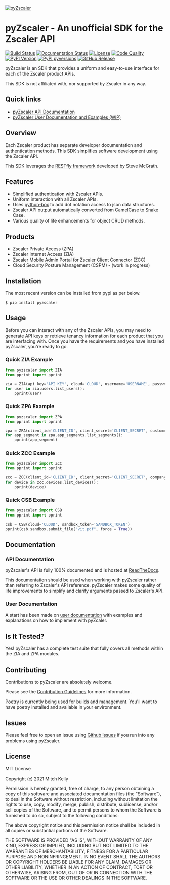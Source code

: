 [![pyZscaler](https://raw.githubusercontent.com/mitchos/pyZscaler/gh-pages/docs/assets/images/logo.svg)](https://github.com/mitchos/pyZscaler)
# pyZscaler - An unofficial SDK for the Zscaler API

[![Build Status](https://github.com/mitchos/pyZscaler/actions/workflows/build.yml/badge.svg)](https://github.com/mitchos/pyZscaler/actions/workflows/build.yml)
[![Documentation Status](https://readthedocs.org/projects/pyzscaler/badge/?version=latest)](https://pyzscaler.readthedocs.io/?badge=latest)
[![License](https://img.shields.io/github/license/mitchos/pyZscaler.svg)](https://github.com/mitchos/pyZscaler)
[![Code Quality](https://app.codacy.com/project/badge/Grade/d339fa5d957140f496fdb5c40abc4666)](https://www.codacy.com/gh/mitchos/pyZscaler/dashboard?utm_source=github.com&amp;utm_medium=referral&amp;utm_content=mitchos/pyZscaler&amp;utm_campaign=Badge_Grade)
[![PyPI Version](https://img.shields.io/pypi/v/pyzscaler.svg)](https://pypi.org/project/pyZscaler)
[![PyPI pyversions](https://img.shields.io/pypi/pyversions/pyzscaler.svg)](https://pypi.python.org/pypi/pyzscaler/)
[![GitHub Release](https://img.shields.io/github/release/mitchos/pyZscaler.svg)](https://github.com/mitchos/pyZscaler/releases/)

pyZscaler is an SDK that provides a uniform and easy-to-use interface for each of the Zscaler product APIs.

This SDK is not affiliated with, nor supported by Zscaler in any way.

## Quick links
* [pyZscaler API Documentation](https://pyzscaler.readthedocs.io)
* [pyZscaler User Documentation and Examples (WIP)](https://pyzscaler.packet.tech)

## Overview
Each Zscaler product has separate developer documentation and authentication methods. This SDK simplifies
software development using the Zscaler API.

This SDK leverages the [RESTfly framework](https://restfly.readthedocs.io/en/latest/index.html) developed
by Steve McGrath.

## Features
- Simplified authentication with Zscaler APIs.
- Uniform interaction with all Zscaler APIs.
- Uses [python-box](https://github.com/cdgriffith/Box/wiki) to add dot notation access to json data structures.
- Zscaler API output automatically converted from CamelCase to Snake Case.
- Various quality of life enhancements for object CRUD methods.

## Products
- Zscaler Private Access (ZPA)
- Zscaler Internet Access (ZIA)
- Zscaler Mobile Admin Portal for Zscaler Client Connector (ZCC)
- Cloud Security Posture Management (CSPM) - (work in progress)


## Installation

The most recent version can be installed from pypi as per below.

    $ pip install pyzscaler

## Usage

Before you can interact with any of the Zscaler APIs, you may need to generate API keys or retrieve tenancy information
for each product that you are interfacing with. Once you have the requirements and you have installed pyZscaler,
you're ready to go.


### Quick ZIA Example

```python
from pyzscaler import ZIA
from pprint import pprint

zia = ZIA(api_key='API_KEY', cloud='CLOUD', username='USERNAME', password='PASSWORD')
for user in zia.users.list_users():
    pprint(user)
```

### Quick ZPA Example

```python
from pyzscaler import ZPA
from pprint import pprint

zpa = ZPA(client_id='CLIENT_ID', client_secret='CLIENT_SECRET', customer_id='CUSTOMER_ID')
for app_segment in zpa.app_segments.list_segments():
    pprint(app_segment)
```

### Quick ZCC Example

```python
from pyzscaler import ZCC
from pprint import pprint

zcc = ZCC(client_id='CLIENT_ID', client_secret='CLIENT_SECRET', company_id='COMPANY_ID')
for device in zcc.devices.list_devices():
    pprint(device)
```
### Quick CSB Example

```python
from pyzscaler import CSB
from pprint import pprint

csb = CSB(cloud='CLOUD', sandbox_token='SANDBOX_TOKEN')
pprint(csb.sandbox.submit_file("vit.pdf", force = True))
```

## Documentation
### API Documentation
pyZscaler's API is fully 100% documented and is hosted at [ReadTheDocs](https://pyzscaler.readthedocs.io). 

This documentation should be used when working with pyZscaler rather than referring to Zscaler's API reference. 
pyZscaler makes some quality of life improvements to simplify and clarify arguments passed to Zscaler's API.

### User Documentation
A start has been made on [user documentation](https://pyzscaler.packet.tech) with examples and explanations on how to implement with pyZcaler.

## Is It Tested?
Yes! pyZscaler has a complete test suite that fully covers all methods within the ZIA and ZPA modules.

## Contributing

Contributions to pyZscaler are absolutely welcome.

Please see the [Contribution Guidelines](https://github.com/mitchos/pyZscaler/blob/main/CONTRIBUTING.md) for more information.

[Poetry](https://python-poetry.org/docs/) is currently being used for builds and management. You'll want to have
poetry installed and available in your environment.

## Issues
Please feel free to open an issue using [Github Issues](https://github.com/mitchos/pyZscaler/issues) if you run into any problems using pyZscaler.

## License
MIT License

Copyright (c) 2021 Mitch Kelly

Permission is hereby granted, free of charge, to any person obtaining a copy
of this software and associated documentation files (the "Software"), to deal
in the Software without restriction, including without limitation the rights
to use, copy, modify, merge, publish, distribute, sublicense, and/or sell
copies of the Software, and to permit persons to whom the Software is
furnished to do so, subject to the following conditions:

The above copyright notice and this permission notice shall be included in all
copies or substantial portions of the Software.

THE SOFTWARE IS PROVIDED "AS IS", WITHOUT WARRANTY OF ANY KIND, EXPRESS OR
IMPLIED, INCLUDING BUT NOT LIMITED TO THE WARRANTIES OF MERCHANTABILITY,
FITNESS FOR A PARTICULAR PURPOSE AND NONINFRINGEMENT. IN NO EVENT SHALL THE
AUTHORS OR COPYRIGHT HOLDERS BE LIABLE FOR ANY CLAIM, DAMAGES OR OTHER
LIABILITY, WHETHER IN AN ACTION OF CONTRACT, TORT OR OTHERWISE, ARISING FROM,
OUT OF OR IN CONNECTION WITH THE SOFTWARE OR THE USE OR OTHER DEALINGS IN THE
SOFTWARE.